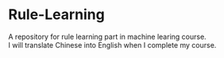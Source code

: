 # Rule-Learning
A repository for rule learning part in machine learing course.  
I will translate Chinese into English when I complete my course.
